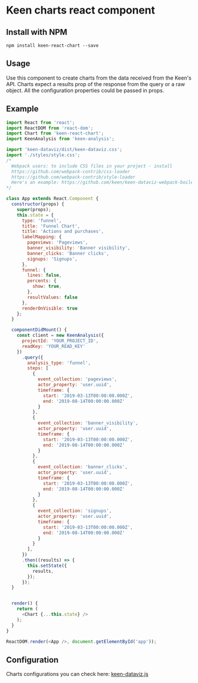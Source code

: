 # Keen charts react component

## Install with NPM

```ssh
npm install keen-react-chart --save
```

## Usage

Use this component to create charts from the data received from the Keen's API. Charts expect a results prop of the response from the query or a raw object. All the configuration properties could be passed in props.

## Example

```javascript
import React from 'react';
import ReactDOM from 'react-dom';
import Chart from 'keen-react-chart';
import KeenAnalysis from 'keen-analysis';

import 'keen-dataviz/dist/keen-dataviz.css';
import './styles/style.css';
/*
  Webpack users: to include CSS files in your project - install
  https://github.com/webpack-contrib/css-loader
  https://github.com/webpack-contrib/style-loader
  Here's an example: https://github.com/keen/keen-dataviz-webpack-boilerplate
*/

class App extends React.Component {
  constructor(props) {
    super(props);
    this.state = {
      type: 'funnel',
      title: 'Funnel Chart',
      title: 'Actions and purchases',
      labelMapping: {
        pageviews: 'Pageviews',
        banner_visibility: 'Banner visibility',
        banner_clicks: 'Banner clicks',
        signups: 'Signups',
      },
      funnel: {
        lines: false,
        percents: {
          show: true,
        },
        resultValues: false
      },
      renderOnVisible: true
    };
  }

  componentDidMount() {
    const client = new KeenAnalysis({
      projectId: 'YOUR_PROJECT_ID',
      readKey: 'YOUR_READ_KEY'
    })
      .query({
        analysis_type: 'funnel',
        steps: [
          {
            event_collection: 'pageviews',
            actor_property: 'user.uuid',
            timeframe: {
              start: '2019-03-13T00:00:00.000Z',
              end: '2019-08-14T00:00:00.000Z'
            }
          },
          {
            event_collection: 'banner_visibility',
            actor_property: 'user.uuid',
            timeframe: {
              start: '2019-03-13T00:00:00.000Z',
              end: '2019-08-14T00:00:00.000Z'
            }
          },
          {
            event_collection: 'banner_clicks',
            actor_property: 'user.uuid',
            timeframe: {
              start: '2019-03-13T00:00:00.000Z',
              end: '2019-08-14T00:00:00.000Z'
            }
          },
          {
            event_collection: 'signups',
            actor_property: 'user.uuid',
            timeframe: {
              start: '2019-03-13T00:00:00.000Z',
              end: '2019-08-14T00:00:00.000Z'
            }
          }
        ],
      })
      .then((results) => {
        this.setState({
          results,
        });
      });
  }


  render() {
    return (
      <Chart {...this.state} />
    );
  }
}

ReactDOM.render(<App />, document.getElementById('app'));
```

## Configuration

Charts configurations you can check here: [keen-dataviz.js](https://github.com/keen/keen-dataviz.js/)
